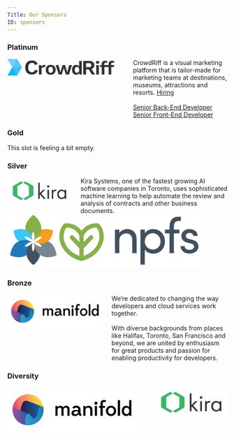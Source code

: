 ```yaml
---
Title: Our Sponsors
ID: sponsors
---
```


### Platinum

<div class="section sponsor columns is-vcentered">
  <div class="column is-half platinum">
    <a href="https://crowdriff.com/" target="_blank">
    <img src="/img/sponsors/crowdriff-logo.png"/></a>
  </div>
  <div class="column is-1 platinum">
  </div>
  <div class="column">
    CrowdRiff is a visual marketing platform that is tailor-made for marketing teams at destinations, museums, attractions and resorts. <span class="tag is-warning"><a href="https://crowdriff.com/careers/" style="color:inherit;">Hiring</a></span>
  <br><br>
  <a href="https://jobs.lever.co/crowdriff/cc050fd9-5638-47da-91cc-7efcbaade6e0">Senior Back-End Developer</a>
  <br>
  <a href="https://jobs.lever.co/crowdriff/47232762-ed97-4177-b6b4-fad18ef1ed83">Senior Front-End Developer</a>
  </div>
</div>


### Gold

<div class="section sponsor columns">
  <div class="column gold">
  This slot is feeling a bit empty.
  </div>
</div>


### Silver

<div class="section sponsor columns is-vcentered">
  <div class="column is-half silver">
    <a href="https://kirasystems.com/" target="_blank">
      <img src="/img/sponsors/kira-logo.svg"/>
    </a>
  </div>
  <div class="column">
    Kira Systems, one of the fastest growing AI software companies in Toronto, uses sophisticated machine learning to help automate the review and analysis of contracts and other business documents.
  </div>
</div>
<div class="section sponsor columns is-vcentered">
  <div class="column is-half silver">
    <a href="https://naturalpartnersfullscript.com/" target="_blank">
      <img src="/img/sponsors/npfs-shorthand.svg"/>
    </a>
  </div>
</div>

### Bronze

<div class="section sponsor columns">
  <div class="column is-half bronze">
    <a href="https://www.manifold.co/gocon?utm_campaign=gocon&utm_source=gocon&utm_medium=sponsorship" target="_blank"><img src="/img/sponsors/manifold-logo.png"/></a>
  </div>
  <div class="column">
    We’re dedicated to changing the way developers and cloud services work together.
    <br>
    <br>
    With diverse backgrounds from places like Halifax, Toronto, San Francisco and beyond, we are united by enthusiasm for great products and passion for enabling productivity for developers.
  </div>
</div>

### Diversity

<!-- row 1 -->
<div class="columns sponsor is-vcentered is-centered">
  <div class="column is-one-third diversity">
    <a href="https://www.manifold.co/gocon?utm_campaign=gocon&utm_source=gocon&utm_medium=sponsorship" target="_blank"><img src="/img/sponsors/manifold-logo.png"/></a>
  </div>
  <div class="is-divider-vertical"></div>
  <div class="column is-one-third diversity">
    <a href="https://kirasystems.com/" target="_blank">
      <img src="/img/sponsors/kira-logo.svg"/>
    </a>
  </div>
  <!-- <div class="is-divider-vertical"></div>
  <div class="column is-one-third diversity">
    <a href="https://customer.io/" target="_blank">
      <img src="/img/sponsors/customer-io-logo-color.svg"/>
    </a>
  </div> -->
</div>